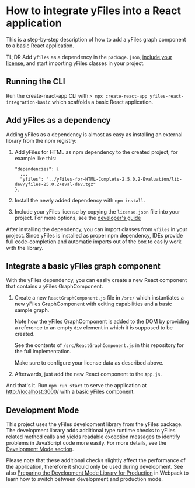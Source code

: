 # How to integrate yFiles into a React application

This is a step-by-step description of how to add a yFiles graph component to a basic React application.

TL;DR Add `yfiles` as a dependency in the `package.json`,
[include your license](https://docs.yworks.com/yfileshtml/#/dguide/licensing#_general_concept),
and start importing yFiles classes in your project.

## Running the CLI

Run the create-react-app CLI with `> npx create-react-app yfiles-react-integration-basic` which
scaffolds a basic React application.

## Add yFiles as a dependency

Adding yFiles as a dependency is almost as easy as installing an external library from the npm registry:

1. Add yFiles for HTML as npm dependency to the created project, for example like this:

   ```
   "dependencies": {
     ...
     "yfiles": "../yFiles-for-HTML-Complete-2.5.0.2-Evaluation/lib-dev/yfiles-25.0.2+eval-dev.tgz"
   },
   ```

2. Install the newly added dependency with `npm install`.

3. Include your yFiles license by copying the `license.json` file into your project. For more options,
   see the [developer's guide](https://docs.yworks.com/yfileshtml/#/dguide/licensing#_general_concept)

After installing the dependency, you can import classes from `yfiles` in your project. Since yFiles
is installed as proper npm dependency, IDEs provide full code-completion and automatic imports out
of the box to easily work with the library.

## Integrate a basic yFiles graph component

With the yFiles dependency, you can easily create a new React component that contains a yFiles GraphComponent.

1. Create a new `ReactGraphComponent.js` file in `/src/` which instantiates a new yFiles GraphComponent
   with editing capabilities and a basic sample graph.

   Note how the yFiles GraphComponent is added to the DOM by providing a reference to an empty `div`
   element in which it is supposed to be created.

   See the contents of `/src/ReactGraphComponent.js` in this repository for the full implementation.

   Make sure to configure your license data as described above.

2. Afterwards, just add the new React component to the `App.js`.

And that's it. Run `npm run start` to serve the application at [http://localhost:3000/](http://localhost:3000/) with a basic yFiles component.

## Development Mode

This project uses the yFiles development library from the yFiles package. The development library
adds additional type runtime checks to yFiles related method calls and yields readable exception
messages to identify problems in JavaScript code more easily.
For more details, see the [Development Mode section](http://docs.yworks.com/yfileshtml/#/dguide/yfiles_development_mode).

Please note that these additional checks slightly affect the performance of the application,
therefore it should only be used during development.
See also [Preparing the Development Mode Library for Production](https://docs.yworks.com/yfileshtml/#/dguide/deployment#dev-deployment)
in Webpack to learn how to switch between development and production mode.
